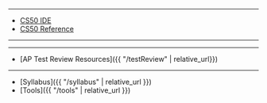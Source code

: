 ***

* [CS50 IDE](https://cs50.io/)
* [CS50 Reference](https://reference.cs50.net/)

***
<!--
* [Status Page](https://cs50.statuspage.io/)
* [Style Guide](https://cs50.readthedocs.io/style/c/)
* [Class Notes]({{ "/periods/sampleClass" | relative_url }})
-->
***
* [AP Test Review Resources]({{ "/testReview" | relative_url}})

***
<!--
* [**Units**]({{ "/units" | relative_url }})
-->
* [Syllabus]({{ "/syllabus" | relative_url }})
* [Tools]({{ "/tools" | relative_url }})
